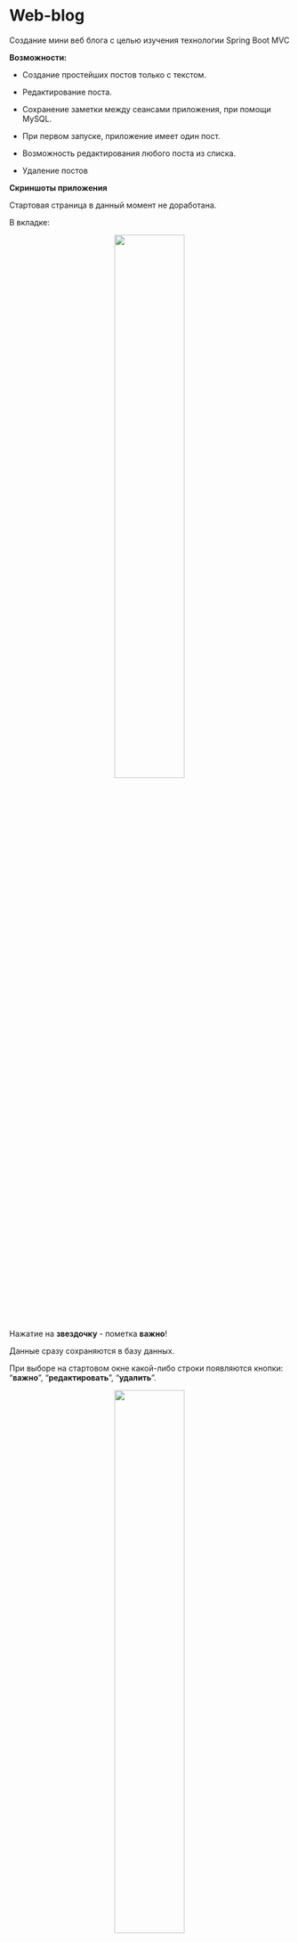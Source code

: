 # Web-blog
Создание мини веб блога с целью изучения технологии Spring Boot MVC

**Возможности:**

- Создание простейших постов только с текстом. 

- Редактирование поста. 

- Сохранение заметки между сеансами приложения, при помощи MySQL.

- При первом запуске, приложение имеет один пост.

- Возможность редактирования любого поста из списка.

- Удаление постов  


**Скриншоты приложения**

Стартовая страница в данный момент не доработана.

В вкладке:

<p align="center"><img  src="./readme_assets/addNote.PNG" width="50%"></p>

Нажатие на **звездочку** - пометка **важно**!

Данные сразу сохраняются в базу данных.

При выборе на стартовом окне какой-либо строки появляются кнопки: “**важно**”, “**редактировать**”, “**удалить**”.

 <p align="center"><img  src="./readme_assets/helloClick.PNG" width="50%"></p>

При нажатии на “**редактировать**” открывается новое окно:

 <p align="center"><img  src="./readme_assets/updateNote.PNG" width="50%"></p>






Написано по видеокурсу "Уроки Java Spring Boot" на сайте itproger (https://itproger.com/course/java-spring).

